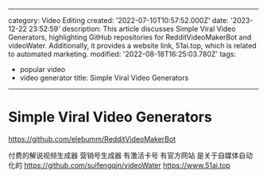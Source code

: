 ------
category: Video Editing
created: '2022-07-10T10:57:52.000Z'
date: '2023-12-22 23:52:59'
description: This article discusses Simple Viral Video Generators, highlighting GitHub
  repositories for RedditVideoMakerBot and videoWater. Additionally, it provides a
  website link, 51ai.top, which is related to automated marketing.
modified: '2022-08-18T16:25:03.780Z'
tags:
- popular video
- video generator
title: Simple Viral Video Generators
------

# Simple Viral Video Generators

https://github.com/elebumm/RedditVideoMakerBot

付费的解说视频生成器 营销号生成器
有激活卡号 有官方网站 是关于自媒体自动化的
https://github.com/suifengqjn/videoWater
https://www.51ai.top
